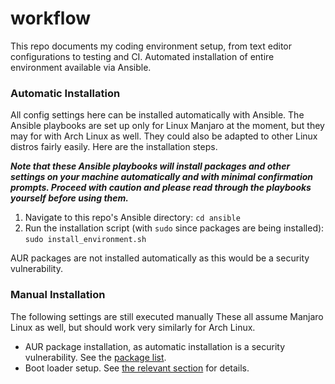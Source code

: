 # workflow
This repo documents my coding environment setup, from text editor
configurations to testing and CI. Automated installation of entire environment
available via Ansible.

### Automatic Installation
All config settings here can be installed automatically with Ansible. The
Ansible playbooks are set up only for Linux Manjaro at the moment, but they may
for with Arch Linux as well. They could also be adapted to other Linux distros
fairly easily. Here are the installation steps.

***Note that these Ansible
playbooks will install packages and other settings on your machine
automatically and with minimal confirmation prompts. Proceed with caution and
please read through the playbooks yourself before using them.***

1. Navigate to this repo's Ansible directory: `cd ansible`
2. Run the installation script (with `sudo` since packages are being
installed): `sudo install_environment.sh`

AUR packages are not installed automatically as this would be a security
vulnerability.

### Manual Installation

The following settings are still executed manually These all assume Manjaro
Linux as well, but should work very similarly for Arch Linux.
* AUR package installation, as automatic installation is a security
vulnerability. See the [package list](ansible/lists/aur_package_list.yaml).
* Boot loader setup. See
[the relevant section](environment/linux/config/README.md#boot-loader) for
details.
